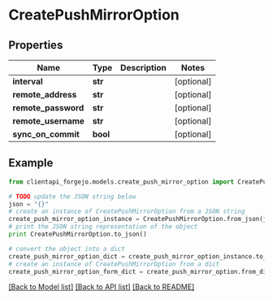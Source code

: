 # CreatePushMirrorOption


## Properties
Name | Type | Description | Notes
------------ | ------------- | ------------- | -------------
**interval** | **str** |  | [optional] 
**remote_address** | **str** |  | [optional] 
**remote_password** | **str** |  | [optional] 
**remote_username** | **str** |  | [optional] 
**sync_on_commit** | **bool** |  | [optional] 

## Example

```python
from clientapi_forgejo.models.create_push_mirror_option import CreatePushMirrorOption

# TODO update the JSON string below
json = "{}"
# create an instance of CreatePushMirrorOption from a JSON string
create_push_mirror_option_instance = CreatePushMirrorOption.from_json(json)
# print the JSON string representation of the object
print CreatePushMirrorOption.to_json()

# convert the object into a dict
create_push_mirror_option_dict = create_push_mirror_option_instance.to_dict()
# create an instance of CreatePushMirrorOption from a dict
create_push_mirror_option_form_dict = create_push_mirror_option.from_dict(create_push_mirror_option_dict)
```
[[Back to Model list]](../README.md#documentation-for-models) [[Back to API list]](../README.md#documentation-for-api-endpoints) [[Back to README]](../README.md)


